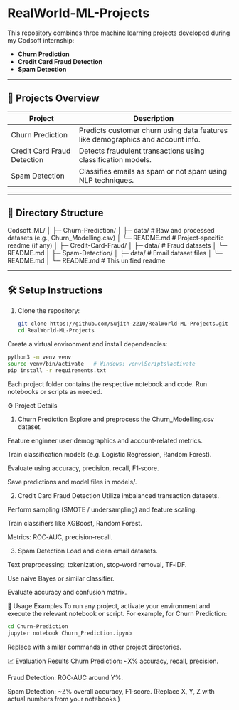 # RealWorld-ML-Projects

This repository combines three machine learning projects developed during my Codsoft internship:

- **Churn Prediction**
- **Credit Card Fraud Detection**
- **Spam Detection**

---

## 🚀 Projects Overview

| Project                        | Description                                                    |
|-------------------------------|----------------------------------------------------------------|
| Churn Prediction              | Predicts customer churn using data features like demographics and account info. |
| Credit Card Fraud Detection   | Detects fraudulent transactions using classification models.   |
| Spam Detection                | Classifies emails as spam or not spam using NLP techniques.     |

---

## 📁 Directory Structure

Codsoft_ML/
│
├─ Churn-Prediction/
│ ├─ data/ # Raw and processed datasets (e.g., Churn_Modelling.csv)
│ └─ README.md # Project‑specific readme (if any)
│
├─ Credit-Card-Fraud/
│ ├─ data/ # Fraud datasets
│ └─ README.md
│
├─ Spam-Detection/
│ ├─ data/ # Email dataset files
│ └─ README.md
│
└─ README.md # This unified readme

---

## 🛠 Setup Instructions

1. Clone the repository:
   ```bash
   git clone https://github.com/Sujith-2210/RealWorld-ML-Projects.git
   cd RealWorld-ML-Projects
Create a virtual environment and install dependencies:

```bash
python3 -m venv venv
source venv/bin/activate   # Windows: venv\Scripts\activate
pip install -r requirements.txt
```
Each project folder contains the respective notebook and code. Run notebooks or scripts as needed.

⚙️ Project Details
1. Churn Prediction
Explore and preprocess the Churn_Modelling.csv dataset.

Feature engineer user demographics and account-related metrics.

Train classification models (e.g. Logistic Regression, Random Forest).

Evaluate using accuracy, precision, recall, F1‑score.

Save predictions and model files in models/.

2. Credit Card Fraud Detection
Utilize imbalanced transaction datasets.

Perform sampling (SMOTE / undersampling) and feature scaling.

Train classifiers like XGBoost, Random Forest.

Metrics: ROC‑AUC, precision‑recall.

3. Spam Detection
Load and clean email datasets.

Text preprocessing: tokenization, stop‑word removal, TF‑IDF.

Use naive Bayes or similar classifier.

Evaluate accuracy and confusion matrix.

🧪 Usage Examples
To run any project, activate your environment and execute the relevant notebook or script. For example, for Churn Prediction:

```bash
cd Churn-Prediction
jupyter notebook Churn_Prediction.ipynb
```
Replace with similar commands in other project directories.

📈 Evaluation Results
Churn Prediction: ~X% accuracy, recall, precision.

Fraud Detection: ROC‑AUC around Y%.

Spam Detection: ~Z% overall accuracy, F1‑score.
(Replace X, Y, Z with actual numbers from your notebooks.)
